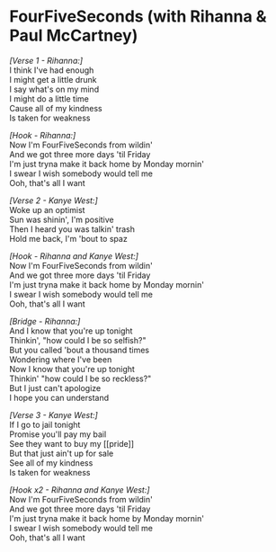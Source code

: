 # FourFiveSeconds (with Rihanna & Paul McCartney)

_[Verse 1 - Rihanna:]_  
I think I've had enough  
I might get a little drunk  
I say what's on my mind  
I might do a little time  
Cause all of my kindness  
Is taken for weakness  

_[Hook - Rihanna:]_  
Now I'm FourFiveSeconds from wildin'  
And we got three more days 'til Friday  
I'm just tryna make it back home by Monday mornin'  
I swear I wish somebody would tell me  
Ooh, that's all I want  

_[Verse 2 - Kanye West:]_  
Woke up an optimist  
Sun was shinin', I'm positive  
Then I heard you was talkin' trash  
Hold me back, I'm 'bout to spaz  

_[Hook - Rihanna and Kanye West:]_  
Now I'm FourFiveSeconds from wildin'  
And we got three more days 'til Friday  
I'm just tryna make it back home by Monday mornin'  
I swear I wish somebody would tell me  
Ooh, that's all I want  

_[Bridge - Rihanna:]_  
And I know that you're up tonight  
Thinkin', "how could I be so selfish?"  
But you called 'bout a thousand times  
Wondering where I've been  
Now I know that you're up tonight  
Thinkin' "how could I be so reckless?"  
But I just can't apologize  
I hope you can understand  

_[Verse 3 - Kanye West:]_  
If I go to jail tonight  
Promise you'll pay my bail  
See they want to buy my [[pride]]  
But that just ain't up for sale  
See all of my kindness  
Is taken for weakness  

_[Hook x2 - Rihanna and Kanye West:]_  
Now I'm FourFiveSeconds from wildin'  
And we got three more days 'til Friday  
I'm just tryna make it back home by Monday mornin'  
I swear I wish somebody would tell me  
Ooh, that's all I want
